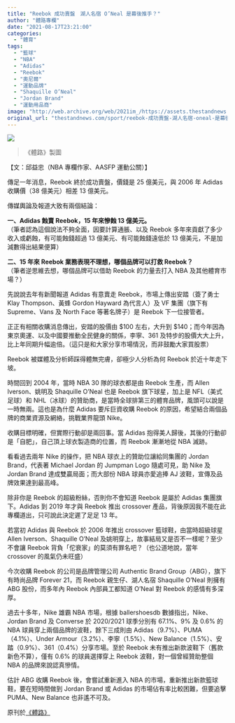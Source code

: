 ```yaml
---
title: "Reebok 成功賣盤　湖人名宿 O’Neal 是幕後推手？"
author: "體路專欄"
date: "2021-08-17T23:21:00"
categories:
  - "體育"
tags:
  - "籃球"
  - "NBA"
  - "Adidas"
  - "Reebok"
  - "奧尼爾"
  - "運動品牌"
  - "Shaquille O’Neal"
  - "Jordan Brand"
  - "運動用品商"
image: "http://web.archive.org/web/2021im_/https://assets.thestandnews.com/media/photos/52jeaboolure.png"
original_url: "thestandnews.com/sport/reebok-成功賣盤-湖人名宿-oneal-是幕後推手"
---
```

![](http://web.archive.org/web/2021im_/https://assets.thestandnews.com/media/photos/52jeaboolure.png)
> 《體路》製圖

【文：邱益忠（NBA 專欄作家、AASFP 運動公關）】

傳足一年消息，Reebok 終於成功賣盤，價錢是 25 億美元，與 2006 年 Adidas 收購價（38 億美元）相差 13 億美元。

傳媒輿論及報道大致有兩個結論：

**一、Adidas 蝕賣 Reebok，15 年來慘蝕 13 億美元。**  
（筆者認為這個說法不夠全面，因要計算通脹、以及 Reebok 多年來貢獻了多少收入或虧蝕，有可能蝕錢超過 13 億美元、有可能蝕錢遠低於 13 億美元，不是加減數得出結果便算）

**二、15 年來 Reebok 業務表現不理想，哪個品牌可以打救 Reebok？**  
（筆者逆思維去想，哪個品牌可以借助 Reebok 的力量去打入 NBA 及其他體育市場？）

先說說去年有新聞報道 Adidas 有意賣走 Reebok，市場上傳出安踏（簽了勇士 Klay Thompson、黃蜂 Gordon Hayward 為代言人）及 VF 集團（旗下有 Supreme、Vans 及 North Face 等著名牌子）是 Reebok 下一位接管者。

正正有相關收購消息傳出，安踏的股價由 $100 左右，大升到 $140；而今年因為東京奧運、以及中國要推動全民健身的關係，李寧、361 及特步的股價大大上升，比上年同期升幅逾倍。（這只是和大家分享市場情況，而非鼓勵大家買股票）

Reebok 被媒體及分析師踩得體無完膚，卻極少人分析為何 Reebok 於近十年走下坡。

時間回到 2004 年，當時 NBA 30 隊的球衣都是由 Reebok 生產，而 Allen Iverson、姚明及 Shaquille O’Neal 也是 Reebok 旗下球星，加上是 NFL（美式足球）和 NHL（冰球）的贊助商，是當時全球排第三的體育品牌，風頭可以說是一時無兩。這也是為什麼 Adidas 要斥巨資收購 Reebok 的原因，希望結合兩個品牌的商業資源及網絡，挑戰業界龍頭 Nike。

收購目標明確，但實際行動卻是兩回事。當 Adidas 抱得美人歸後，其後的行動卻是「自肥」，自己頂上球衣製造商的位置，而 Reebok 漸漸地從 NBA 滅跡。

看看過去兩年 Nike 的操作，把 NBA 球衣上的贊助位讓給同集團的 Jordan Brand，代表著 Michael Jordan 的 Jumpman Logo 隨處可見，助 Nike 及 Jordan Brand 達成雙贏局面；而大部份 NBA 球員亦愛追捧 AJ 波鞋，宣傳及品牌效果達到最高峰。

除非你是 Reebok 的超級粉絲，否則你不會知道 Reebok 是屬於 Adidas 集團旗下。Adidas 到 2019 年才與 Reebok 推出 crossover 產品，背後原因我不能在此專欄道出，只可說此決定遲了足足 13 年。

若當初 Adidas 與 Reebok 於 2006 年推出 crossover 籃球鞋，由當時超級球星 Allen Iverson、Shaquille O’Neal 及姚明穿上，故事結局又是否不一樣呢？至少不會讓 Reebok 背負「佗衰家」的莫須有罪名吧？（也公道地說，當年 crossover 的風氣仍未旺盛）

今次收購 Reebok 的公司是品牌管理公司 Authentic Brand Group（ABG），旗下有時尚品牌 Forever 21，而 Reebok 親生仔、湖人名宿 Shaquille O’Neal 則擁有 ABG 股份，而多年內 Reebok 內部員工都知道 O’Neal 對 Reebok 的感情有多深厚。

過去十多年，Nike 雄霸 NBA 市場，根據 ballershoesdb 數據指出，Nike、Jordan Brand 及 Converse 於 2020/2021 球季分別有 67.1%、9% 及 0.6% 的 NBA 球員穿上兩個品牌的波鞋，餘下三成則由 Adidas（9.7%）、PUMA（4.1%）、Under Armour（3.2%）、李寧（1.5%）、New Balance（1.5%）、安踏（0.9%）、361（0.4%）分享市場。至於 Reebok 未有推出新款波鞋下（舊款新色不算），僅有 0.6% 的球員選擇穿上 Reebok 波鞋，對一個曾經贊助整個 NBA 的品牌來說認真慘情。

估計 ABG 收購 Reebok 後，會嘗試重新進入 NBA 的市場，重新推出新款籃球鞋，要在短時間做到 Jordan Brand 或 Adidas 的市場佔有率比較困難，但要追擊 PUMA、New Balance 也非遙不可及。

原刊於[《體路》](http://web.archive.org/web/20211229132740/https://www.sportsroad.hk/archives/345734)